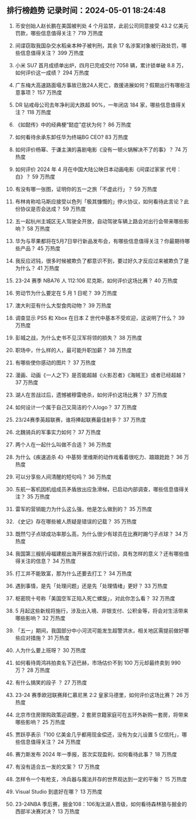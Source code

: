 
## 排行榜趋势 记录时间：2024-05-01 18:24:48
  
  1. 币安创始人赵长鹏在美国被判处 4 个月监禁，此前公司同意接受 43.2 亿美元罚款，哪些信息值得关注？ 719 万热度
    
  2. 间谍窃取我国杂交水稻亲本种子被判刑，其余 17 名涉案对象被行政处罚，哪些信息值得关注？ 399 万热度
    
  3. 小米 SU7 首月成绩单出炉，四月已完成交付 7058 辆，累计锁单破 8.8 万，如何评价这一成绩？ 294 万热度
    
  4. 广东梅大高速路面塌方事故已致24人死亡，救援进展如何？假期出行有哪些注意事项？ 157 万热度
    
  5. DR 钻戒母公司去年净利润大跌超 90%，一年闭店 184 家，哪些信息值得关注？ 118 万热度
    
  6. 《如懿传》中的经典梗“懿症”症状为何？ 86 万热度
    
  7. 如何看待余承东卸任华为终端BG CEO? 83 万热度
    
  8. 如何评价杨幂、于谦主演的喜剧电影《没有一顿火锅解决不了的事》？ 74 万热度
    
  9. 如何评价 2024 年 4 月在中国大陆公映日本动画电影《间谍过家家 代号：白》？ 59 万热度
    
  10. 有没有哪一张图，证明你的五一之旅「不虚此行」？ 59 万热度
    
  11. 布林肯称哈马斯应接受以色列「极其慷慨的」停火协议，如何看待此言论？此份协议是否会达成？ 59 万热度
    
  12. 五一起杭州主城区无人驾驶全开放，自动驾驶车辆上路会对出行会带来哪些影响？ 58 万热度
    
  13. 华为与苹果都将在5月7日举行新品发布会，有哪些信息值得关注？你最期待哪些产品？ 45 万热度
    
  14. 我反应迟钝，很多时候被欺负了都意识不到，要过好久才反应过来被欺负了是为什么？ 41 万热度
    
  15. 23-24 赛季 NBA76 人 112:106 尼克斯，如何评价这场比赛？ 40 万热度
    
  16. 劳动节为什么要定在 5 月 1 日呢？ 39 万热度
    
  17. 澳大利亚有什么大型食肉动物？ 39 万热度
    
  18. 调查显示 PS5 和 Xbox 在日本 Z 世代中基本不受欢迎，这说明了什么？ 39 万热度
    
  19. 彭城之战，为什么史书不见汉军将领的损失？ 38 万热度
    
  20. 职场中，什么样的人，最可能升职加薪？ 38 万热度
    
  21. 有哪些使你感动的图片？ 37 万热度
    
  22. 漫画、动画《一人之下》是否能超越《火影忍者》《海贼王》或者已经超越？ 37 万热度
    
  23. 湖人在苦战过后，遗憾被穆雷绝杀，如何评价这场比赛？ 37 万热度
    
  24. 如何设计一个属于自己又简洁的个人logo？ 37 万热度
    
  25. 23/24赛季英超联赛，谁将捧起联赛最佳射手？ 37 万热度
    
  26. 北魏骑兵的军事实力如何？ 37 万热度
    
  27. 两个人在一起什么叫做不合适？ 36 万热度
    
  28. 为什么《疾速追杀 4》中基努·里维斯的动作戏看着很吃力、踉踉跄跄？ 36 万热度
    
  29. 可以分享些人间清醒的短句吗？ 36 万热度
    
  30. 东航一客机因机组成员矛盾放出应急滑梯，已启动内部调查，哪些信息值得关注？ 35 万热度
    
  31. 雷军的营销能力为什么这么强，他是怎么做到的？ 35 万热度
    
  32. 《史记》存在哪些被人质疑是错误的记载？ 35 万热度
    
  33. 既然勺子点球成功率那么高，为什么很少有球员在比赛时踢勺子点球？ 34 万热度
    
  34. 我国第三艘航母福建舰出海开展首次航行试验，具有怎样的意义？还有哪些值得关注的信息？ 34 万热度
    
  35. 打工并不能致富，那为什么还要去打工？ 34 万热度
    
  36. 遇到事情，是先「处理问题」还是先「处理情绪」更好？ 33 万热度
    
  37. 枢密院十号称「美国空军正陷入死亡螺旋」，对此你怎么看？ 32 万热度
    
  38. 5 月起这些新规将施行，涉及出入境、非银支付、公积金等，将会对生活带来哪些影响？ 32 万热度
    
  39. 「五一」期间，我国部分中小河流可能发生超警洪水，相关地区需提前做好哪些应对措施？ 31 万热度
    
  40. 人为什么要上班呀？ 30 万热度
    
  41. 如何看待周鸿祎拍卖名下迈巴赫，市场估价不到 100 万元却最终卖到 990 万？ 28 万热度
    
  42. 有什么搞笑的段子 ？ 27 万热度
    
  43. 23-24 赛季欧冠联赛拜仁慕尼黑 2:2 皇家马德里，如何评价这场比赛？ 26 万热度
    
  44. 北京市住房限购政策迎调整，2 套房京籍家庭可在五环外新购一套房，将带来哪些影响？ 25 万热度
    
  45. 贾跃亭表示「100 亿美金几乎都用现金偿还，没有为女儿设置 5 亿信托」，哪些信息值得关注？ 24 万热度
    
  46. 赛力斯发布 2024 年一季报，首次实现盈利，如何看待此事？ 18 万热度
    
  47. 有没有适合五一发的文案？ 17 万热度
    
  48. 怎样令一个有枪支，冷兵器与魔法并存的世界观达到一定的平衡？ 15 万热度
    
  49. Visual Studio 到底好在哪？ 13 万热度
    
  50. 23-24NBA 季后赛，掘金108：106淘汰湖人晋级，如何看待森林狼与掘金的西部半决赛对决？ 13 万热度
    